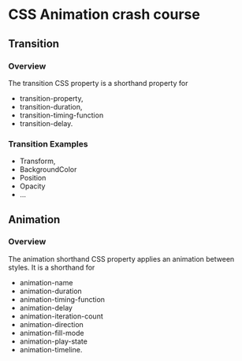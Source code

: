 # CSS Animation crash course

## Transition

### Overview

The transition CSS property is a shorthand property for

- transition-property,
- transition-duration,
- transition-timing-function
- transition-delay.

### Transition Examples

- Transform,
- BackgroundColor
- Position
- Opacity
- ...

## Animation

### Overview

The animation shorthand CSS property applies an animation between styles. It is a shorthand for

- animation-name
- animation-duration
- animation-timing-function
- animation-delay
- animation-iteration-count
- animation-direction
- animation-fill-mode
- animation-play-state
- animation-timeline.
